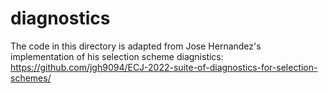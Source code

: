 # diagnostics

The code in this directory is adapted from Jose Hernandez's implementation of his selection scheme diagnistics: https://github.com/jgh9094/ECJ-2022-suite-of-diagnostics-for-selection-schemes/